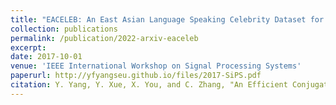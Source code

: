 ```yaml
---
title: "EACELEB: An East Asian Language Speaking Celebrity Dataset for Speaker Recognition"
collection: publications
permalink: /publication/2022-arxiv-eaceleb
excerpt: 
date: 2017-10-01
venue: 'IEEE International Workshop on Signal Processing Systems'
paperurl: http://yfyangseu.github.io/files/2017-SiPS.pdf
citation: Y. Yang, Y. Xue, X. You, and C. Zhang, "An Efficient Conjugate Residual Detector for Massive MIMO Systems," in <i>Proc. of IEEE SiPS</i>, 2017, pp. 1–6.
---
```


<!-- ---
title: "EACELEB: An East Asian Language Speaking Celebrity Dataset for Speaker Recognition"
collection: publications
permalink: /publication/2022-arxiv-eaceleb
excerpt:
date: 2022-01-01
venue: 'arXiv'
paperurl: https://arxiv.org/pdf/2203.05333.pdf
citation: D. Caulley, Y. Yang, and D. Anderson, "EACELEB: an east Asian language speaking celebrity dataset for speaker recognition," <i>arXiv:2203.05333</i>, 2022.
---
 -->
